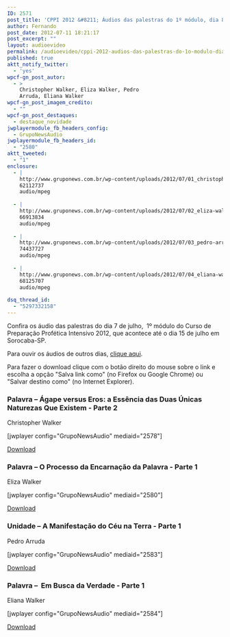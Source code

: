 ```yaml
---
ID: 2571
post_title: 'CPPI 2012 &#8211; Áudios das palestras do 1º módulo, dia 8 de julho'
author: Fernando
post_date: 2012-07-11 18:21:17
post_excerpt: ""
layout: audioevideo
permalink: /audioevideo/cppi-2012-audios-das-palestras-do-1o-modulo-dia-8-de-julho
published: true
aktt_notify_twitter:
  - 'yes'
wpcf-gn_post_autor:
  - >
    Christopher Walker, Eliza Walker, Pedro
    Arruda, Eliana Walker
wpcf-gn_post_imagem_credito:
  - ""
wpcf-gn_post_destaques:
  - destaque_novidade
jwplayermodule_fb_headers_config:
  - GrupoNewsAudio
jwplayermodule_fb_headers_id:
  - "2580"
aktt_tweeted:
  - "1"
enclosure:
  - |
    http://www.gruponews.com.br/wp-content/uploads/2012/07/01_christopher-walker_domingo-8-de-julho.mp3
    62112737
    audio/mpeg
    
  - |
    http://www.gruponews.com.br/wp-content/uploads/2012/07/02_eliza-walker_domingo-8-de-julho.mp3
    66913834
    audio/mpeg
    
  - |
    http://www.gruponews.com.br/wp-content/uploads/2012/07/03_pedro-arruda_domingo-8-de-julho.mp3
    74437727
    audio/mpeg
    
  - |
    http://www.gruponews.com.br/wp-content/uploads/2012/07/04_eliana-walker_domingo-8-de-julho.mp3
    68125707
    audio/mpeg
    
dsq_thread_id:
  - "5297332158"
---
```

Confira os áudio das palestras do dia 7 de julho,  1º módulo do Curso de Preparação Profética Intensivo 2012, que acontece até o dia 15 de julho em Sorocaba-SP.

Para ouvir os áudios de outros dias, <a href="http://www.gruponews.com.br/assuntos/publicacoes/audio/cppi2012">clique aqui</a>.

Para fazer o download clique com o botão direito do mouse sobre o link e escolha a opção "Salva link como" (no Firefox ou Google Chrome) ou "Salvar destino como" (no Internet Explorer).
<h3>Palavra – Ágape versus Eros: a Essência das Duas Únicas Naturezas Que Existem - Parte 2</h3>
Christopher Walker

[jwplayer config="GrupoNewsAudio" mediaid="2578"]

<a href="http://www.gruponews.com.br/wp-content/uploads/2012/07/01_christopher-walker_domingo-8-de-julho.mp3">Download</a>
<h3>Palavra – O Processo da Encarnação da Palavra - Parte 1</h3>
Eliza Walker

[jwplayer config="GrupoNewsAudio" mediaid="2580"]

<a href="http://www.gruponews.com.br/wp-content/uploads/2012/07/02_eliza-walker_domingo-8-de-julho.mp3">Download</a>
<h3>Unidade – A Manifestação do Céu na Terra - Parte 1</h3>
Pedro Arruda

[jwplayer config="GrupoNewsAudio" mediaid="2583"]

<a href="http://www.gruponews.com.br/wp-content/uploads/2012/07/03_pedro-arruda_domingo-8-de-julho.mp3">Download</a>
<h3>Palavra –  Em Busca da Verdade - Parte 1</h3>
Eliana Walker

[jwplayer config="GrupoNewsAudio" mediaid="2584"]

<a href="http://www.gruponews.com.br/wp-content/uploads/2012/07/04_eliana-walker_domingo-8-de-julho.mp3">Download</a>
